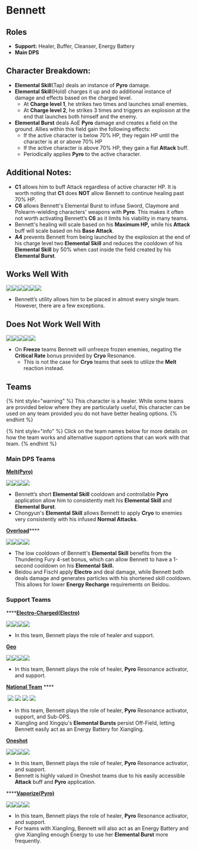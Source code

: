 # Bennett

## **Roles**

* **Support:** Healer, Buffer, Cleanser, Energy Battery
* **Main DPS**

## **Character Breakdown:**

* **Elemental Skill**(Tap) deals an instance of **Pyro** damage.&#x20;
* **Elemental Skill**(Hold) charges it up and do additional instance of damage and effects based on the charged level.
  * At **Charge level 1**, he strikes two times and launches small enemies.
  * At **Charge level 2**, he strikes 3 times and triggers an explosion at the end that launches both himself and the enemy.
* **Elemental Burst** deals AoE **Pyro** damage and creates a field on the ground. Allies within this field gain the following effects:
  * If the active character is below 70% HP, they regain HP until the character is at or above 70% HP
  * If the active character is above 70% HP, they gain a flat **Attack** buff.
  * Periodically applies **Pyro** to the active character.

## **Additional Notes:**

* **C1** allows him to buff Attack regardless of active character HP. It is worth noting that **C1** does **NOT** allow Bennett to continue healing past 70% HP.
* **C6** allows Bennett's Elemental Burst to infuse Sword, Claymore and Polearm-wielding characters' weapons with **Pyro**. This makes it often not worth activating Bennett’s **C6** as it limits his viability in many teams.
* Bennett's healing will scale based on his **Maximum HP,** while his **Attack** buff will scale based on his **Base Attack**.
* **A4** prevents Bennett from being launched by the explosion at the end of his charge level two **Elemental Skill** and reduces the cooldown of his **Elemental Skill** by 50% when cast inside the field created by his **Elemental Burst**.

## Works Well With

![](../../.gitbook/assets/Element\_Anemo.webp)![](../../.gitbook/assets/Element\_Cryo.webp)![](../../.gitbook/assets/Element\_Electro.webp)![](../../.gitbook/assets/Element\_Hydro.webp)![](../../.gitbook/assets/Element\_Pyro.webp)![](../../.gitbook/assets/Element\_Geo.webp)

* Bennett’s utility allows him to be placed in almost every single team. However, there are a few exceptions.

## **Does Not Work Well With**

![](../../.gitbook/assets/UI\_AvatarIcon\_Ayaka.png)![](../../.gitbook/assets/UI\_AvatarIcon\_Chongyun.png)![](../../.gitbook/assets/UI\_AvatarIcon\_Ganyu.png)![](../../.gitbook/assets/UI\_AvatarIcon\_Kaeya.png)![](../../.gitbook/assets/UI\_AvatarIcon\_Rosaria.png)

* On **Freeze** teams Bennett will unfreeze frozen enemies, negating the **Critical Rate** bonus provided by **Cryo** Resonance.
  * This is not the case for **Cryo** teams that seek to utilize the **Melt** reaction instead.

## **Teams**

{% hint style="warning" %}
This character is a healer. While some teams are provided below where they are particularly useful, this character can be used on any team provided you do not have better healing options.
{% endhint %}

{% hint style="info" %}
Click on the team names below for more details on how the team works and alternative support options that can work with that team.
{% endhint %}

### **Main DPS Teams**

****[**Melt(Pyro)**](../../teams/melt.md)****

![](../../.gitbook/assets/UI\_AvatarIcon\_Bennett.png)![](../../.gitbook/assets/UI\_AvatarIcon\_Chongyun.png)![](../../.gitbook/assets/UI\_AvatarIcon\_Xingqiu.png)![](../../.gitbook/assets/UI\_AvatarIcon\_Sucrose.png)

* Bennett’s short **Elemental Skill** cooldown and controllable **Pyro** application allow him to consistently melt his **Elemental Skill** and **Elemental Burst**.
* Chongyun's **Elemental Skill** allows Bennett to apply **Cryo** to enemies very consistently with his infused **Normal Attacks**.

[**Overload**](../../teams/overload.md)****

![](../../.gitbook/assets/UI\_AvatarIcon\_Bennett.png)![](../../.gitbook/assets/UI\_AvatarIcon\_Beidou.png)![](../../.gitbook/assets/UI\_AvatarIcon\_Fischl.png)![](../../.gitbook/assets/UI\_AvatarIcon\_Xingqiu.png)

* The low cooldown of Bennett's **Elemental Skill** benefits from the Thundering Fury 4-set bonus, which can allow Bennett to have a 1-second cooldown on his **Elemental Skill.**
* Beidou and Fischl apply **Electro** and deal damage, while Bennett both deals damage and generates particles with his shortened skill cooldown. This allows for lower **Energy Recharge** requirements on Beidou.

### Support Teams

****[**Electro-Charged(Electro)**](../../teams/electro-charged.md)

![](../../.gitbook/assets/UI\_AvatarIcon\_Beidou.png)![](../../.gitbook/assets/UI\_AvatarIcon\_Xingqiu.png)![](../../.gitbook/assets/UI\_AvatarIcon\_Fischl.png)![](../../.gitbook/assets/UI\_AvatarIcon\_Bennett.png)

* In this team, Bennett plays the role of healer and support.

****[**Geo**](../../teams/geo.md)****

![](../../.gitbook/assets/UI\_AvatarIcon\_Ningguang.png)![](../../.gitbook/assets/UI\_AvatarIcon\_Zhongli.png)![](../../.gitbook/assets/UI\_AvatarIcon\_Xiangling.png)![](../../.gitbook/assets/UI\_AvatarIcon\_Bennett.png)

* In this team, Bennett plays the role of healer, **Pyro** Resonance activator, and support.

**​**[**National Team**](https://genshinteambuilds.gitbook.io/teams/teams/other) **** ​

​ ![](../../.gitbook/assets/UI\_AvatarIcon\_Xiangling.png) ![](../../.gitbook/assets/UI\_AvatarIcon\_Xingqiu.png) ![](../../.gitbook/assets/UI\_AvatarIcon\_Chongyun.png) ![](../../.gitbook/assets/UI\_AvatarIcon\_Bennett.png)

* In this team, Bennett plays the role of healer, **Pyro** Resonance activator, support, and Sub-DPS.
* Xiangling and Xingqiu's **Elemental Bursts** persist Off-Field, letting Bennett easily act as an Energy Battery for Xiangling.

****[**Oneshot**](broken-reference/)****

![](../../.gitbook/assets/UI\_AvatarIcon\_Tartaglia.png)![](../../.gitbook/assets/UI\_AvatarIcon\_Bennett.png)![](../../.gitbook/assets/UI\_AvatarIcon\_Mona.png)![](../../.gitbook/assets/UI\_AvatarIcon\_Sucrose.png)

* In this team, Bennett plays the role of healer, **Pyro** Resonance activator, and support.
* Bennett is highly valued in Oneshot teams due to his easily accessible **Attack** buff and **Pyro** application.

****[**Vaporize(Pyro)**](../../teams/reverse-vaporize.md)

![](../../.gitbook/assets/UI\_AvatarIcon\_Diluc.png)![](../../.gitbook/assets/UI\_AvatarIcon\_Xingqiu.png)![](../../.gitbook/assets/UI\_AvatarIcon\_Sucrose.png)![](../../.gitbook/assets/UI\_AvatarIcon\_Bennett.png)

* In this team, Bennett plays the role of healer, **Pyro** Resonance activator, and support.
* For teams with Xiangling, Bennett will also act as an Energy Battery and give Xiangling enough Energy to use her **Elemental Burst** more frequently.
